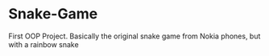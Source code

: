 # Snake-Game
First OOP Project. Basically the original snake game from Nokia phones, but with a rainbow snake
